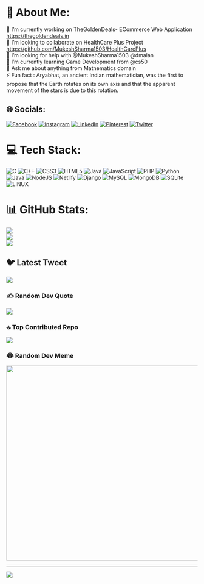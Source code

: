 # 💫 About Me:
🔭 I’m currently working on TheGoldenDeals- ECommerce Web Application https://thegoldendeals.in<br>👯 I’m looking to collaborate on HealthCare Plus Project https://github.com/MukeshSharma1503/HealthCarePlus<br>🤝 I’m looking for help with @MukeshSharma1503 @dmalan<br>🌱 I’m currently learning Game Development from @cs50<br>💬 Ask me about anything from Mathematics domain<br>⚡ Fun fact : Aryabhat, an ancient Indian mathematician, was the first to propose that the Earth rotates on its own axis and that the apparent movement of the stars is due to this rotation.


## 🌐 Socials:
[![Facebook](https://img.shields.io/badge/Facebook-%231877F2.svg?logo=Facebook&logoColor=white)](https://facebook.com/king.ziddyboy) [![Instagram](https://img.shields.io/badge/Instagram-%23E4405F.svg?logo=Instagram&logoColor=white)](https://instagram.com/a.niketkumar) [![LinkedIn](https://img.shields.io/badge/LinkedIn-%230077B5.svg?logo=linkedin&logoColor=white)](https://linkedin.com/in/Ak5154639) [![Pinterest](https://img.shields.io/badge/Pinterest-%23E60023.svg?logo=Pinterest&logoColor=white)](https://pinterest.com/aniket-kumar-sharma-b09832174) [![Twitter](https://img.shields.io/badge/Twitter-%231DA1F2.svg?logo=Twitter&logoColor=white)](https://twitter.com/AKaySharm) 

# 💻 Tech Stack:
![C](https://img.shields.io/badge/c-%2300599C.svg?style=for-the-badge&logo=c&logoColor=white) ![C++](https://img.shields.io/badge/c++-%2300599C.svg?style=for-the-badge&logo=c%2B%2B&logoColor=white) ![CSS3](https://img.shields.io/badge/css3-%231572B6.svg?style=for-the-badge&logo=css3&logoColor=white) ![HTML5](https://img.shields.io/badge/html5-%23E34F26.svg?style=for-the-badge&logo=html5&logoColor=white) ![Java](https://img.shields.io/badge/java-%23ED8B00.svg?style=for-the-badge&logo=java&logoColor=white) ![JavaScript](https://img.shields.io/badge/javascript-%23323330.svg?style=for-the-badge&logo=javascript&logoColor=%23F7DF1E) ![PHP](https://img.shields.io/badge/php-%23777BB4.svg?style=for-the-badge&logo=php&logoColor=white) ![Python](https://img.shields.io/badge/python-3670A0?style=for-the-badge&logo=python&logoColor=ffdd54) ![Java](https://img.shields.io/badge/java-%23ED8B00.svg?style=for-the-badge&logo=java&logoColor=white) ![NodeJS](https://img.shields.io/badge/node.js-6DA55F?style=for-the-badge&logo=node.js&logoColor=white) ![Netlify](https://img.shields.io/badge/netlify-%23000000.svg?style=for-the-badge&logo=netlify&logoColor=#00C7B7) ![Django](https://img.shields.io/badge/django-%23092E20.svg?style=for-the-badge&logo=django&logoColor=white) ![MySQL](https://img.shields.io/badge/mysql-%2300f.svg?style=for-the-badge&logo=mysql&logoColor=white) ![MongoDB](https://img.shields.io/badge/MongoDB-%234ea94b.svg?style=for-the-badge&logo=mongodb&logoColor=white) ![SQLite](https://img.shields.io/badge/sqlite-%2307405e.svg?style=for-the-badge&logo=sqlite&logoColor=white) ![LINUX](https://img.shields.io/badge/Linux-FCC624?style=for-the-badge&logo=linux&logoColor=black)
# 📊 GitHub Stats:
![](https://github-readme-stats.vercel.app/api?username=ak5154639&theme=dark&hide_border=false&include_all_commits=true&count_private=true)<br/>
![](https://github-readme-streak-stats.herokuapp.com/?user=ak5154639&theme=dark&hide_border=false)<br/>
![](https://github-readme-stats.vercel.app/api/top-langs/?username=ak5154639&theme=dark&hide_border=false&include_all_commits=true&count_private=true&layout=compact)

## 🐦 Latest Tweet
[![](https://gtce.itsvg.in/api?username=AKaySharm)](https://github.com/VishwaGauravIn/github-twitter-card-embed)

### ✍️ Random Dev Quote
![](https://quotes-github-readme.vercel.app/api?type=horizontal&theme=radical)

### 🔝 Top Contributed Repo
![](https://github-contributor-stats.vercel.app/api?username=ak5154639&limit=5&theme=dark&combine_all_yearly_contributions=true)

### 😂 Random Dev Meme
<img src="https://rm.up.railway.app/" width="512px"/>

---
[![](https://visitcount.itsvg.in/api?id=ak5154639&icon=0&color=0)](https://visitcount.itsvg.in)

<!-- Proudly created with GPRM ( https://gprm.itsvg.in ) -->